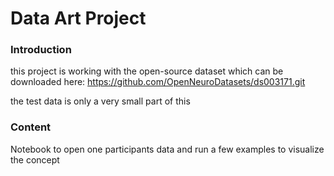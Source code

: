 # Data Art Project 

### Introduction

this project is working with the open-source dataset which can be downloaded here: https://github.com/OpenNeuroDatasets/ds003171.git

the test data is only a very small part of this

### Content

Notebook to open one participants data and run a few examples to visualize the concept



